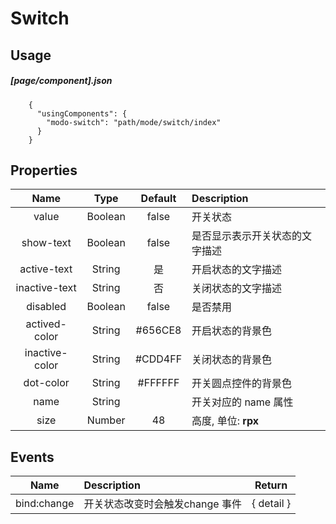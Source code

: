 # Switch
## Usage
##### [page/component].json
```
    {
      "usingComponents": {
        "modo-switch": "path/mode/switch/index"
      }
    }
```
## Properties
| Name | Type | Default | Description |
| :-----------: | :-----------: | :-----------: | :----------- |
| value | Boolean | false | 开关状态 |
| show-text | Boolean | false | 是否显示表示开关状态的文字描述 |
| active-text | String | 是 | 开启状态的文字描述 |
| inactive-text | String | 否 | 关闭状态的文字描述 |
| disabled | Boolean | false | 是否禁用 |
| actived-color | String | #656CE8 | 开启状态的背景色 |
| inactive-color | String | #CDD4FF | 关闭状态的背景色 |
| dot-color | String | #FFFFFF | 开关圆点控件的背景色 |
| name | String |   | 开关对应的 name 属性 |
| size | Number |  48 | 高度, 单位: **rpx** |
## Events
| Name | Description | Return |
| :-----------: | :----------- | :-----------: |
| bind:change | 开关状态改变时会触发change 事件 | { detail } |
